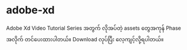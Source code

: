 # adobe-xd
Adobe Xd Video Tutorial Series အတွက် လိုအပ်တဲ့ assets တွေအကုန် Phase အလိုက် တင်ပေးထားပါတယ်။ Download လုပ်ပြီး လေ့ကျင့်လို့ရပါတယ်။
